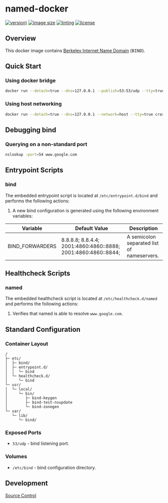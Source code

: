 # named-docker

[![version)](https://img.shields.io/docker/v/crashvb/named/latest)](https://hub.docker.com/repository/docker/crashvb/named)
[![image size](https://img.shields.io/docker/image-size/crashvb/named/latest)](https://hub.docker.com/repository/docker/crashvb/named)
[![linting](https://img.shields.io/badge/linting-hadolint-yellow)](https://github.com/hadolint/hadolint)
[![license](https://img.shields.io/github/license/crashvb/named-docker.svg)](https://github.com/crashvb/named-docker/blob/master/LICENSE.md)

## Overview

This docker image contains [Berkeley Internet Name Domain](https://www.isc.org/downloads/bind/) (<tt>BIND</tt>).

## Quick Start

### Using docker bridge

```bash
docker run --detach=true --dns=127.0.0.1 --publish=53:53/udp --tty=true crashvb/named
```

### Using host networking

```bash
docker run --detach=true --dns=127.0.0.1 --network=host --tty=true crashvb/named
```

## Debugging bind

### Querying on a non-standard port

```bash
nslookup -port=54 www.google.com
```

## Entrypoint Scripts

### bind

The embedded entrypoint script is located at `/etc/entrypoint.d/bind` and performs the following actions:

1. A new bind configuration is generated using the following environment variables:

 | Variable | Default Value | Description |
 | -------- | ------------- | ----------- |
 | BIND\_FORWARDERS | 8.8.8.8; 8.8.4.4; 2001:4860:4860::8888; 2001:4860:4860::8844; | A semicolon separated list of nameservers. |

## Healthcheck Scripts

### named

The embedded healthcheck script is located at `/etc/healthcheck.d/named` and performs the following actions:

1. Verifies that named is able to resolve `www.google.com`.

## Standard Configuration

### Container Layout

```
/
├─ etc/
│  ├─ bind/
│  ├─ entrypoint.d/
│  │  └─ bind
│  └─ healthcheck.d/
│     └─ bind
└─ usr/
│  └─ local/
│     └─ bin/
│        ├─ bind-keygen
│        ├─ bind-test-nsupdate
│        └─ bind-zonegen
└─ var/
   └─ lib/
      └─ bind/
```

### Exposed Ports

* `53/udp` - bind listening port.

### Volumes

* `/etc/bind` - bind configuration directory.

## Development

[Source Control](https://github.com/crashvb/named-docker)

